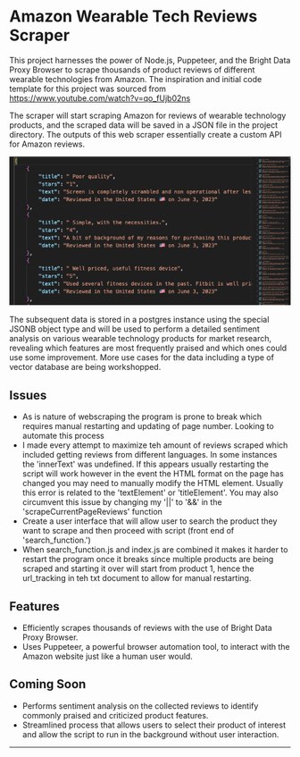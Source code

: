 # Amazon Wearable Tech Reviews Scraper

This project harnesses the power of Node.js, Puppeteer, and the Bright Data Proxy Browser to scrape thousands of product reviews of different wearable technologies from Amazon. The inspiration and initial code template for this project was sourced from https://www.youtube.com/watch?v=qo_fUjb02ns

The scraper will start scraping Amazon for reviews of wearable technology products, and the scraped data will be saved in a JSON file in the project directory. The outputs of this web scraper essentially create a custom API for Amazon reviews.

![Example Output](screenshot.png "Example output")


The subsequent data is stored in a postgres instance using the special JSONB object type and will be used to perform a detailed sentiment analysis on various wearable technology products for market research, revealing which features are most frequently praised and which ones could use some improvement. More use cases for the data including a type of vector database are being workshopped. 

## Issues
- As is nature of webscraping the program is prone to break which requires manual restarting and updating of page number. Looking to automate this process
- I made every attempt to maximize teh amount of reviews scraped which included getting reviews from different languages. In some instances the 'innerText' was undefined. If this appears usually restarting the script will work however in the event the HTML format on the page has changed you may need to manually modify the HTML element. Usually this error is related to the 'textElement' or 'titleElement'. You may also circumvent this issue by changing my '||' to '&&' in the 'scrapeCurrentPageReviews' function
- Create a user interface that will allow user to search the product they want to scrape and then proceed with script (front end of 'search_function.')
- When search_function.js and index.js are combined it makes it harder to restart the program once it breaks since multiple products are being scraped and starting it over will start from product 1, hence the url_tracking in teh txt document to allow for manual restarting.


## Features

- Efficiently scrapes thousands of reviews with the use of Bright Data Proxy Browser.
- Uses Puppeteer, a powerful browser automation tool, to interact with the Amazon website just like a human user would.

## Coming Soon
- Performs sentiment analysis on the collected reviews to identify commonly praised and criticized product features.
- Streamlined process that allows users to select their product of interest and allow the script to run in the background without user interaction.

------
